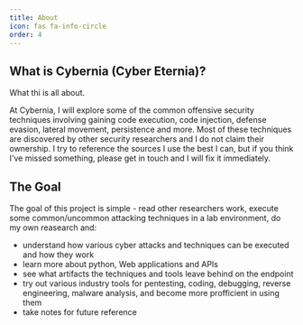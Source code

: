 ```yaml
---
title: About
icon: fas fa-info-circle
order: 4
---
```


## What is Cybernia (Cyber Eternia)?
What thi is all about.

At Cybernia, I will explore some of the common offensive security techniques involving gaining code execution, code injection, defense evasion, lateral movement, persistence and more.
Most of these techniques are discovered by other security researchers and I do not claim their ownership. I try to reference the sources I use the best I can, but if you think I've missed something, please get in touch and I will fix it immediately.

## The Goal

The goal of this project is simple - read other researchers work, execute some common/uncommon attacking techniques in a lab environment, do my own reasearch and:

- understand how various cyber attacks and techniques can be executed and how they work
- learn more about python, Web applications and APIs
- see what artifacts the techniques and tools leave behind on the endpoint 
- try out various industry tools for pentesting, coding, debugging, reverse engineering, malware analysis, and become more profficient in using them
- take notes for future reference
